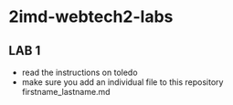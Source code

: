 # 2imd-webtech2-labs

## LAB 1
* read the instructions on toledo
* make sure you add an individual file to this repository firstname_lastname.md
